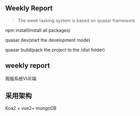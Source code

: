 ## Weekly Report  

> The week tasking system is based on quasar framework


npm install(install all packages)

quasar dev(start the development mode)

quasar build(pack the project to the /dist folder)

## weekly report
周报系统VUE端

## 采用架构
Koa2 + vue2+ mongoDB